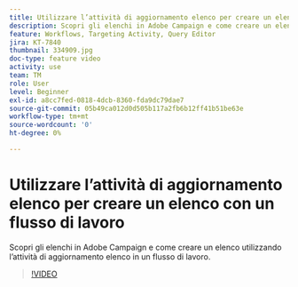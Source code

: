 ```yaml
---
title: Utilizzare l’attività di aggiornamento elenco per creare un elenco con un flusso di lavoro
description: Scopri gli elenchi in Adobe Campaign e come creare un elenco utilizzando l’attività di aggiornamento elenco in un flusso di lavoro.
feature: Workflows, Targeting Activity, Query Editor
jira: KT-7840
thumbnail: 334909.jpg
doc-type: feature video
activity: use
team: TM
role: User
level: Beginner
exl-id: a8cc7fed-0818-4dcb-8360-fda9dc79dae7
source-git-commit: 05b49ca012d0d505b117a2fb6b12ff41b51be63e
workflow-type: tm+mt
source-wordcount: '0'
ht-degree: 0%

---
```


# Utilizzare l’attività di aggiornamento elenco per creare un elenco con un flusso di lavoro

Scopri gli elenchi in Adobe Campaign e come creare un elenco utilizzando l’attività di aggiornamento elenco in un flusso di lavoro.

>[!VIDEO](https://video.tv.adobe.com/v/334909?quality=12&learn=on)
